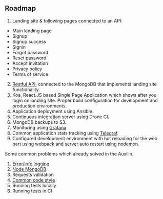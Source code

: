 
## Roadmap

1. Landing site & following pages connected to an API:
  - Main landing page
  - Signup
  - Signup success
  - Signin
  - Forgot password
  - Reset password
  - Accept invitation
  - Privacy policy
  - Terms of service
2. [Restful API](https://github.com/auxilincom/koa-api-starter), connected to the MongoDB that implements landing site functionality.
3. Koa, React.JS based Single Page Application which shows after you login on landing site. Proper build configuration for development and production environments.
4. Application deployment using Ansible.
5. Continuous integration server using Drone CI.
6. MongoDB backups to S3.
7. Monitoring using [Grafana](https://grafana.com/).
8. Common application stats tracking using [Telegraf](https://github.com/influxdata/telegraf).
9. Configured development environment with hot reloading for the web part using webpack and server auto restart using nodemon.

Some common problems which already solved in the Auxilin.

1. [Error/info logging](https://github.com/startupsummer/product-stack/tree/master/common-logger)
2. [Node MongoDB](https://github.com/auxilincom/node-mongo).
3. Requests validation
4. [Common code style](https://github.com/auxilincom/eslint-config)
5. Running tests locally
6. Running tests in CI
